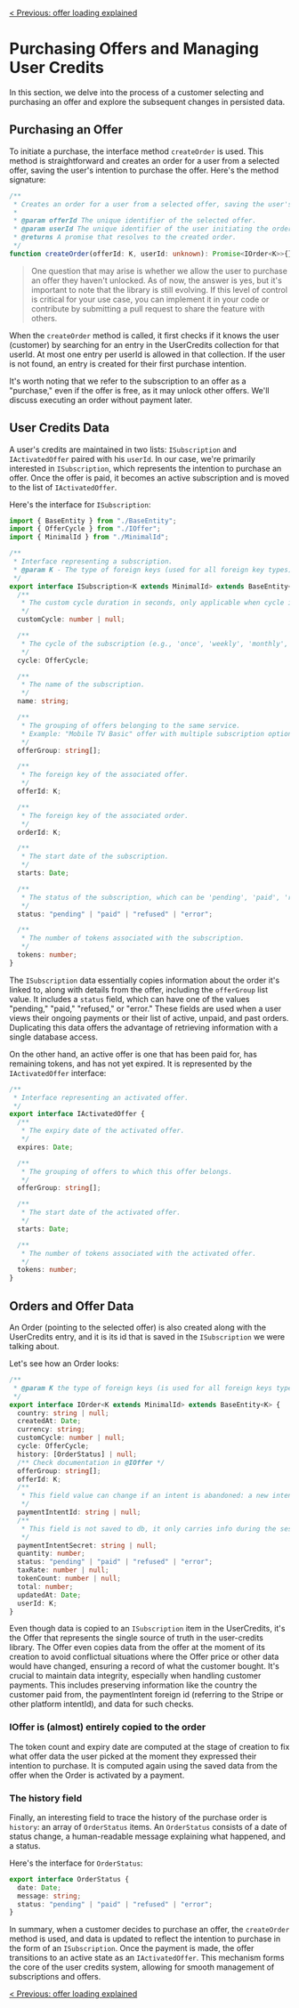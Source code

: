 [< Previous: offer loading explained](/docs/offer_loading_explained.md)

# Purchasing Offers and Managing User Credits

In this section, we delve into the process of a customer selecting and purchasing an offer and explore the subsequent changes in persisted data.

## Purchasing an Offer

To initiate a purchase, the interface method `createOrder` is used. This method is straightforward and creates an order for a user from a selected offer, saving the user's intention to purchase the offer. Here's the method signature:

```typescript
/**
 * Creates an order for a user from a selected offer, saving the user's intention to purchase the offer.
 *
 * @param offerId The unique identifier of the selected offer.
 * @param userId The unique identifier of the user initiating the order.
 * @returns A promise that resolves to the created order.
 */
function createOrder(offerId: K, userId: unknown): Promise<IOrder<K>>{};
```

> One question that may arise is whether we allow the user to purchase an offer they haven't unlocked. As of now, the answer is yes, but it's important to note that the library is still evolving. If this level of control is critical for your use case, you can implement it in your code or contribute by submitting a pull request to share the feature with others.

When the `createOrder` method is called, it first checks if it knows the user (customer) by searching for an entry in the UserCredits collection for that userId. At most one entry per userId is allowed in that collection. If the user is not found, an entry is created for their first purchase intention.

It's worth noting that we refer to the subscription to an offer as a "purchase," even if the offer is free, as it may unlock other offers. We'll discuss executing an order without payment later.

## User Credits Data

A user's credits are maintained in two lists: `ISubscription` and `IActivatedOffer` paired with his `userId`. In our case, we're primarily interested in `ISubscription`, which represents the intention to purchase an offer. Once the offer is paid, it becomes an active subscription and is moved to the list of `IActivatedOffer`.

Here's the interface for `ISubscription`:

```typescript
import { BaseEntity } from "./BaseEntity";
import { OfferCycle } from "./IOffer";
import { MinimalId } from "./MinimalId";

/**
 * Interface representing a subscription.
 * @param K - The type of foreign keys (used for all foreign key types).
 */
export interface ISubscription<K extends MinimalId> extends BaseEntity<K> {
  /**
   * The custom cycle duration in seconds, only applicable when cycle is 'custom'.
   */
  customCycle: number | null;

  /**
   * The cycle of the subscription (e.g., 'once', 'weekly', 'monthly', etc.).
   */
  cycle: OfferCycle;

  /**
   * The name of the subscription.
   */
  name: string;

  /**
   * The grouping of offers belonging to the same service.
   * Example: "Mobile TV Basic" offer with multiple subscription options.
   */
  offerGroup: string[];

  /**
   * The foreign key of the associated offer.
   */
  offerId: K;

  /**
   * The foreign key of the associated order.
   */
  orderId: K;

  /**
   * The start date of the subscription.
   */
  starts: Date;

  /**
   * The status of the subscription, which can be 'pending', 'paid', 'refused', or 'error'.
   */
  status: "pending" | "paid" | "refused" | "error";

  /**
   * The number of tokens associated with the subscription.
   */
  tokens: number;
}
```

The `ISubscription` data essentially copies information about the order it's linked to, along with details from the offer, including the `offerGroup` list value. It includes a `status` field, which can have one of the values "pending," "paid," "refused," or "error." These fields are used when a user views their ongoing payments or their list of active, unpaid, and past orders. Duplicating this data offers the advantage of retrieving information with a single database access.

On the other hand, an active offer is one that has been paid for, has remaining tokens, and has not yet expired. It is represented by the `IActivatedOffer` interface:

```typescript
/**
 * Interface representing an activated offer.
 */
export interface IActivatedOffer {
  /**
   * The expiry date of the activated offer.
   */
  expires: Date;

  /**
   * The grouping of offers to which this offer belongs.
   */
  offerGroup: string[];

  /**
   * The start date of the activated offer.
   */
  starts: Date;

  /**
   * The number of tokens associated with the activated offer.
   */
  tokens: number;
}
```

## Orders and Offer Data

An Order (pointing to the selected offer) is also created along with the UserCredits entry, and it is its id that is saved in the `ISubscription` we were talking about.

Let's see how an Order looks:

```typescript
/**
 * @param K the type of foreign keys (is used for all foreign keys type)
 */
export interface IOrder<K extends MinimalId> extends BaseEntity<K> {
  country: string | null;
  createdAt: Date;
  currency: string;
  customCycle: number | null;
  cycle: OfferCycle;
  history: [OrderStatus] | null;
  /** Check documentation in @IOffer */
  offerGroup: string[];
  offerId: K;
  /**
   * This field value can change if an intent is abandoned: a new intent can be created to complete the payment.
   */
  paymentIntentId: string | null;
  /**
   * This field is not saved to db, it only carries info during the session
   */
  paymentIntentSecret: string | null;
  quantity: number;
  status: "pending" | "paid" | "refused" | "error";
  taxRate: number | null;
  tokenCount: number | null;
  total: number;
  updatedAt: Date;
  userId: K;
}
```

Even though data is copied to an `ISubscription` item in the UserCredits, it's the Offer that represents the single source of truth in the user-credits library. The Offer even copies data from the offer at the moment of its creation to avoid conflictual situations where the Offer price or other data would have changed, ensuring a record of what the customer bought. It's crucial to maintain data integrity, especially when handling customer payments. This includes preserving information like the country the customer paid from, the paymentIntent foreign id (referring to the Stripe or other platform intentId), and data for such checks.

### IOffer is (almost) entirely copied to the order
The token count and expiry date are computed at the stage of creation to fix what offer data the user picked at the moment they expressed their intention to purchase. It is computed again using the saved data from the offer when the Order is activated by a payment.

### The history field
Finally, an interesting field to trace the history of the purchase order is `history`: an array of `OrderStatus` items. An `OrderStatus` consists of a date of status change, a human-readable message explaining what happened, and a status.

Here's the interface for `OrderStatus`:

```typescript
export interface OrderStatus {
  date: Date;
  message: string;
  status: "pending" | "paid" | "refused" | "error";
}
```

In summary, when a customer decides to purchase an offer, the `createOrder` method is used, and data is updated to reflect the intention to purchase in the form of an `ISubscription`. Once the payment is made, the offer transitions to an active state as an `IActivatedOffer`. This mechanism forms the core of the user credits system, allowing for smooth management of subscriptions and offers.

[< Previous: offer loading explained](/docs/offer_loading_explained.md)
